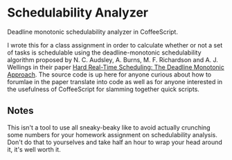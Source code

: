 # Schedulability Analyzer
Deadline monotonic schedulability analyzer in CoffeeScript.

I wrote this for a class assignment in order to calculate whether or not a set of tasks is schedulable using the deadline-monotonic schedulability algorithm proposed by N. C. Audsley, A. Burns, M. F. Richardson and A. J. Wellings in their paper [Hard Real-Time Scheduling: The Deadline Monotonic Approach](http://www.cs.cmu.edu/~ssaewong/research/audsley_DMS.pdf). The source code is up here for anyone curious about how to forumlae in the paper translate into code as well as for anyone interested in the usefulness of CoffeeScript for slamming together quick scripts.

## Notes
This isn't a tool to use all sneaky-beaky like to avoid actually crunching some numbers for your homework assignment on schedulability analysis. Don't do that to yourselves and take half an hour to wrap your head around it, it's well worth it.

